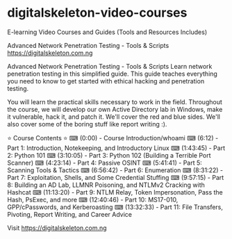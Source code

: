 # digitalskeleton-video-courses
E-learning Video Courses and Guides (Tools and Resources Includes)


Advanced Network Penetration Testing - Tools & Scripts
https://digitalskeleton.com.ng

Advanced Network Penetration Testing - Tools & Scripts 
Learn network penetration testing in this simplified guide. This guide teaches everything you need to know to get started with ethical hacking and penetration testing.

You will learn the practical skills necessary to work in the field. Throughout the course, we will develop our own Active Directory lab in Windows, make it vulnerable, hack it, and patch it. We'll cover the red and blue sides. We'll also cover some of the boring stuff like report writing :).


⭐ Course Contents ⭐
⌨ (0:00) - Course Introduction/whoami
⌨ (6:12) - Part 1: Introduction, Notekeeping, and Introductory Linux
⌨ (1:43:45) - Part 2: Python 101
⌨ (3:10:05) - Part 3: Python 102 (Building a Terrible Port Scanner)
⌨ (4:23:14) - Part 4: Passive OSINT
⌨ (5:41:41) - Part 5: Scanning Tools & Tactics
⌨ (6:56:42) - Part 6: Enumeration
⌨ (8:31:22) - Part 7: Exploitation, Shells, and Some Credential Stuffing
⌨ (9:57:15) - Part 8: Building an AD Lab, LLMNR Poisoning, and NTLMv2 Cracking with Hashcat
⌨ (11:13:20) - Part 9: NTLM Relay, Token Impersonation, Pass the Hash, PsExec, and more
⌨ (12:40:46) - Part 10: MS17-010, GPP/cPasswords, and Kerberoasting
⌨ (13:32:33) - Part 11: File Transfers, Pivoting, Report Writing, and Career Advice

Visit https://digitalskeleton.com.ng

